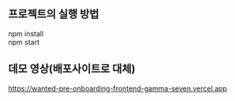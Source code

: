 ## 프로젝트의 실행 방법

npm install </br>
npm start

## 데모 영상(배포사이트로 대체)

https://wanted-pre-onboarding-frontend-gamma-seven.vercel.app


